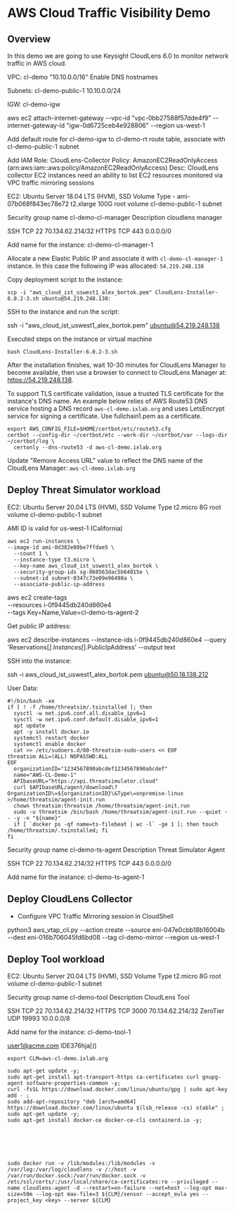 # AWS Cloud Traffic Visibility Demo

## Overview
In this demo we are going to use Keysight CloudLens 6.0 to monitor network traffic in AWS cloud.

VPC: cl-demo
"10.10.0.0/16"
Enable DNS hostnames

Subnets:
cl-demo-public-1
10.10.0.0/24

IGW:
cl-demo-igw

aws ec2 attach-internet-gateway --vpc-id "vpc-0bb27588f57dde4f9" --internet-gateway-id "igw-0d6725ceb4e928806" --region us-west-1

Add default route for cl-demo-igw to cl-demo-rt route table, associate with cl-demo-public-1 subnet

Add IAM Role: CloudLens-Collector
Policy:  AmazonEC2ReadOnlyAccess (arn:aws:iam::aws:policy/AmazonEC2ReadOnlyAccess)
Desc: CloudLens collector EC2 instances need an ability to list EC2 resources monitored via VPC traffic mirroring sessions


EC2:
Ubuntu Server 18.04 LTS (HVM), SSD Volume Type - ami-07b068f843ec78e72
t2.xlarge
100G root volume
cl-demo-public-1 subnet

Security group name
cl-demo-cl-manager
Description
cloudlens manager

SSH TCP 22 70.134.62.214/32
HTTPS TCP 443 0.0.0.0/0

Add name for the instance: cl-demo-cl-manager-1

Allocate a new Elastic Public IP and associate it with `cl-demo-cl-manager-1` instance. In this case the following IP was allocated: `54.219.248.138`

Copy deployment script to the instance:

```
scp -i "aws_cloud_ist_uswest1_alex_bortok.pem" CloudLens-Installer-6.0.2-3.sh ubuntu@54.219.248.138:
```

SSH to the instance and run the script:

ssh -i "aws_cloud_ist_uswest1_alex_bortok.pem" ubuntu@54.219.248.138


Executed steps on the instance or virtual machine

````
bash CloudLens-Installer-6.0.2-3.sh
````

After the installation finishes, wait 10-30 minutes for CloudLens Manager to become available, then use a browser to connect to CloudLens Manager at: https://54.219.248.138.


To support TLS certificate validation, issue a trusted TLS certificate for the instance's DNS name. An example below relies of AWS Route53 DNS service hosting a DNS record `aws-cl-demo.ixlab.org` and uses LetsEncrypt service for signing a certificate. Use fullchain1.pem as a certificate.

````
export AWS_CONFIG_FILE=$HOME/certbot/etc/route53.cfg
certbot --config-dir ~/certbot/etc --work-dir ~/certbot/var --logs-dir ~/certbot/log \
  certonly --dns-route53 -d aws-cl-demo.ixlab.org
````

Update "Remove Access URL" value to reflect the DNS name of the CloudLens Manager: `aws-cl-demo.ixlab.org`


## Deploy Threat Simulator workload


EC2:
Ubuntu Server 20.04 LTS (HVM), SSD Volume Type
t2.micro
8G root volume
cl-demo-public-1 subnet

AMI ID is valid for us-west-1 (California)

```Shell
aws ec2 run-instances \
--image-id ami-0d382e80be7ffdae5 \
  --count 1 \
  --instance-type t3.micro \
  --key-name aws_cloud_ist_uswest1_alex_bortok \
  --security-group-ids sg-068563dac5b64015e \
  --subnet-id subnet-0347c73e09e96498a \
  --associate-public-ip-address
````

aws ec2 create-tags \
  --resources i-0f9445db240d860e4 \
  --tags Key=Name,Value=cl-demo-ts-agent-2

Get public IP address:

aws ec2 describe-instances --instance-ids i-0f9445db240d860e4 --query 'Reservations[*].Instances[*].PublicIpAddress' --output text

SSH into the instance:

ssh -i aws_cloud_ist_uswest1_alex_bortok.pem ubuntu@50.18.138.212

User Data:
```Shell
#!/bin/bash -xe
if [ ! -f /home/threatsim/.tsinstalled ]; then
  sysctl -w net.ipv6.conf.all.disable_ipv6=1
  sysctl -w net.ipv6.conf.default.disable_ipv6=1
  apt update
  apt -y install docker.io
  systemctl restart docker
  systemctl enable docker
  cat >> /etc/sudoers.d/80-threatsim-sudo-users << EOF
threatsim ALL=(ALL) NOPASSWD:ALL
EOF  
  organizationID="1234567890abcdef1234567890abcdef"
  name="AWS-CL-Demo-1"
  APIbaseURL="https://api.threatsimulator.cloud"
  curl $APIbaseURL/agent/download\?OrganizationID\=${organizationID}\&Type\=onpremise-linux >/home/threatsim/agent-init.run
  chown threatsim:threatsim /home/threatsim/agent-init.run
  sudo -u threatsim /bin/bash /home/threatsim/agent-init.run --quiet -- -y -n "${name}"
  if [ `docker ps -qf name=ts-filebeat | wc -l` -ge 1 ]; then touch /home/threatsim/.tsinstalled; fi
fi
````

Security group name
cl-demo-ts-agent
Description
Threat Simulator Agent

SSH TCP 22 70.134.62.214/32
HTTPS TCP 443 0.0.0.0/0

Add name for the instance: cl-demo-ts-agent-1


## Deploy CloudLens Collector


* Configure VPC Traffic Mirroring session in CloudShell

python3 aws_vtap_cli.py --action create --source eni-047e0cbb18b16004b --dest eni-016b706045fd6bd08 --tag cl-demo-mirror --region us-west-1



## Deploy Tool workload

EC2:
Ubuntu Server 20.04 LTS (HVM), SSD Volume Type
t2.micro
8G root volume
cl-demo-public-1 subnet

Security group name
cl-demo-tool
Description
CloudLens Tool

SSH TCP 22 70.134.62.214/32
HTTPS TCP 3000 70.134.62.214/32
ZeroTier UDP 19993 10.0.0.0/8

Add name for the instance: cl-demo-tool-1







user1@acme.com
IDE376hja[()


````
export CLM=aws-cl-demo.ixlab.org

sudo apt-get update -y;
sudo apt-get install apt-transport-https ca-certificates curl gnupg-agent software-properties-common -y;
curl -fsSL https://download.docker.com/linux/ubuntu/gpg | sudo apt-key add - ;
sudo add-apt-repository "deb [arch=amd64] https://download.docker.com/linux/ubuntu $(lsb_release -cs) stable" ;
sudo apt-get update -y;
sudo apt-get install docker-ce docker-ce-cli containerd.io -y;






sudo docker run -v /lib/modules:/lib/modules -v /var/log:/var/log/cloudlens -v /:/host -v /var/run/docker.sock:/var/run/docker.sock -v /etc/ssl/certs/:/usr/local/share/ca-certificates:ro --privileged --name cloudlens-agent -d --restart=on-failure --net=host --log-opt max-size=50m --log-opt max-file=3 ${CLM}/sensor --accept_eula yes --project_key <key> --server ${CLM}
````

